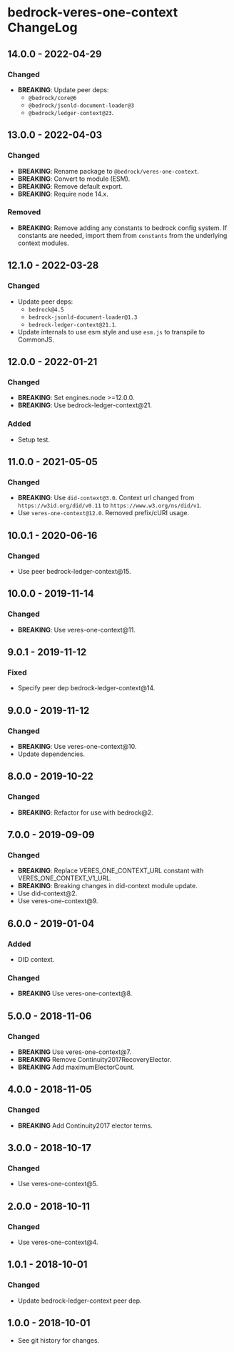 # bedrock-veres-one-context ChangeLog

## 14.0.0 - 2022-04-29

### Changed
- **BREAKING**: Update peer deps:
  - `@bedrock/core@6`
  - `@bedrock/jsonld-document-loader@3`
  - `@bedrock/ledger-context@23`.

## 13.0.0 - 2022-04-03

### Changed
- **BREAKING**: Rename package to `@bedrock/veres-one-context`.
- **BREAKING**: Convert to module (ESM).
- **BREAKING**: Remove default export.
- **BREAKING**: Require node 14.x.

### Removed
- **BREAKING**: Remove adding any constants to bedrock config system. If
  constants are needed, import them from `constants` from the underlying
  context modules.

## 12.1.0 - 2022-03-28

### Changed
- Update peer deps:
  - `bedrock@4.5`
  - `bedrock-jsonld-document-loader@1.3`
  - `bedrock-ledger-context@21.1`.
- Update internals to use esm style and use `esm.js` to
  transpile to CommonJS.

## 12.0.0 - 2022-01-21

### Changed
- **BREAKING**: Set engines.node >=12.0.0.
- **BREAKING**: Use bedrock-ledger-context@21.

### Added
- Setup test.

## 11.0.0 - 2021-05-05

### Changed
- **BREAKING**: Use `did-context@3.0`. Context url changed from
  `https://w3id.org/did/v0.11` to `https://www.w3.org/ns/did/v1`.
- Use `veres-one-context@12.0`. Removed prefix/cURI usage.

## 10.0.1 - 2020-06-16

### Changed
- Use peer bedrock-ledger-context@15.

## 10.0.0 - 2019-11-14

### Changed
- **BREAKING**: Use veres-one-context@11.

## 9.0.1 - 2019-11-12

### Fixed
- Specify peer dep bedrock-ledger-context@14.

## 9.0.0 - 2019-11-12

### Changed
- **BREAKING**: Use veres-one-context@10.
- Update dependencies.

## 8.0.0 - 2019-10-22

### Changed
- **BREAKING**: Refactor for use with bedrock@2.

## 7.0.0 - 2019-09-09

### Changed
- **BREAKING**: Replace VERES_ONE_CONTEXT_URL constant with
  VERES_ONE_CONTEXT_V1_URL.
- **BREAKING**: Breaking changes in did-context module update.
- Use did-context@2.
- Use veres-one-context@9.

## 6.0.0 - 2019-01-04

### Added
- DID context.

### Changed
- **BREAKING** Use veres-one-context@8.

## 5.0.0 - 2018-11-06

### Changed
- **BREAKING** Use veres-one-context@7.
- **BREAKING** Remove Continuity2017RecoveryElector.
- **BREAKING** Add maximumElectorCount.

## 4.0.0 - 2018-11-05

### Changed
- **BREAKING** Add Continuity2017 elector terms.

## 3.0.0 - 2018-10-17

### Changed
- Use veres-one-context@5.

## 2.0.0 - 2018-10-11

### Changed
- Use veres-one-context@4.

## 1.0.1 - 2018-10-01

### Changed
- Update bedrock-ledger-context peer dep.

## 1.0.0 - 2018-10-01

- See git history for changes.
